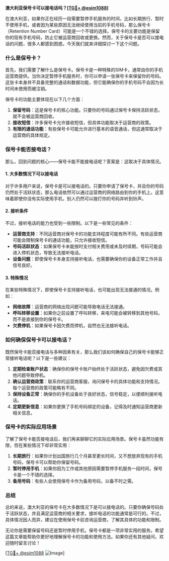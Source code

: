 **澳大利亚保号卡可以接电话吗？[[TG💪+ @esim1088](https://t.me/s/esim1088)]**

在澳大利亚，如果你正在经历一段需要暂停手机服务的时间，比如长期旅行、暂时不使用手机，或者因为某些原因无法继续使用当前的手机号码，那么保号卡（Retention Number Card）可能是一个不错的选择。保号卡的主要功能是保留你的现有手机号码，防止它被运营商回收或更换。然而，关于保号卡是否可以接电话的问题，很多人都感到困惑。今天我们就来详细探讨一下这个问题。

### 什么是保号卡？

首先，我们需要了解什么是保号卡。保号卡是一种特殊的SIM卡，通常由你的手机运营商提供。当你决定暂停手机服务时，你可以申请一张保号卡来保留你的号码。这张卡本身并不具备完整的通话和数据功能，但它能确保你的手机号码不会因为长时间未使用而被注销。

保号卡的功能主要体现在以下几个方面：

1. **保留号码**：这是保号卡的核心功能。只要你的号码通过保号卡保持活跃状态，就不会被运营商回收。
2. **接收短信**：许多保号卡允许接收短信，但具体功能取决于运营商的政策。
3. **有限的通话功能**：有些保号卡可能允许进行基本的语音通话，但这通常取决于运营商的具体规定。

### 保号卡能否接电话？

那么，回到问题的核心——保号卡能不能接电话呢？答案是：这取决于具体情况。

#### 1. **大多数情况下可以接电话**
对于许多用户来说，保号卡是可以接电话的。只要你申请了保号卡，并且你的号码仍然处于活跃状态，那么电话依然可以通过运营商的网络路由到你的手机上。这意味着即使你没有实际使用手机，别人仍然可以拨打你的号码并听到铃声。

#### 2. **接听条件**
不过，接听电话的能力也受到一些限制。以下是一些常见的条件：
- **运营商支持**：不同运营商对保号卡的功能支持程度可能有所不同。有些运营商可能会限制保号卡的通话功能，只允许接收短信。
- **号码活跃状态**：如果保号卡未能按时支付相关费用或未及时续期，号码可能会进入停机状态，导致无法接听电话。
- **设备问题**：即使保号卡本身支持接听电话，也需要确保你的设备正常工作并且信号良好。

#### 3. **特殊情况**
在某些特殊情况下，即使保号卡支持接听电话，也可能出现无法接通的情况。例如：
- **网络故障**：运营商的网络出现问题可能导致电话无法接通。
- **呼叫转移设置**：如果你之前设置了呼叫转移，来电可能会被转移到其他号码，而不是直接到你的保号卡。
- **欠费停机**：如果保号卡因欠费而停机，自然也无法接听电话。

### 如何确保保号卡可以接电话？

既然保号卡能否接电话与多种因素有关，那么我们该如何确保自己的保号卡能够正常接听电话呢？以下是一些建议：

1. **定期检查账户状态**：确保你的保号卡账户始终处于活跃状态，避免因欠费或其他问题导致停机。
2. **确认运营商政策**：联系你的运营商客服，询问保号卡的具体功能和支持情况。每个运营商的政策可能略有不同。
3. **保持设备正常**：确保你的手机设备处于良好状态，信号稳定，以便顺利接听电话。
4. **定期更新信息**：如果你更换了手机号码绑定的设备，记得及时通知运营商更新相关信息。

### 保号卡的实际应用场景

了解了保号卡能否接电话后，我们再来聊聊它的实际应用场景。保号卡虽然功能有限，但在某些情况下却非常实用：

1. **长期旅行**：如果你计划出国旅行几个月甚至更长时间，又不想放弃现有的手机号码，保号卡可以帮助你保留号码。
2. **暂时停用手机**：如果你因为工作或其他原因需要暂停手机服务一段时间，保号卡是一个不错的选择。
3. **备用号码**：有些人会使用保号卡作为备用号码，以备不时之需。

### 总结

总的来说，澳大利亚的保号卡在大多数情况下是可以接电话的。只要你确保号码处于活跃状态，并且满足运营商的相关要求，接听电话的功能通常是可行的。不过，具体情况因人而异，建议在使用保号卡前咨询运营商，了解其具体的功能和限制。

无论你是需要保留号码还是暂时停用手机，保号卡都是一项非常实用的服务。希望这篇文章能帮助你更好地理解保号卡的功能和使用方法。如果你还有其他疑问，欢迎随时留言讨论！

[[TG💪+ @esim1088](https://t.me/s/esim1088) ![Image](https://i.postimg.cc/4NQfJmqS/Snipaste-2025-05-13-00-14-12.png)]